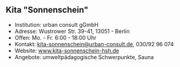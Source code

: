 ## Kita "Sonnenschein"

- Institution:  urban consult gGmbH
- Adresse:      Wustrower Str. 39-41, 13051 - Berlin
- Offen:        Mo. - Fr. 6:00 - 18:00 Uhr
- Kontakt:      kita-sonnenschein@urban-consult.de, 030/92 96 074
- Website:      www.kita-sonnenschein-hsh.de
- Angebote:     umweltpädagogische Schwerpunkte, Sauna
